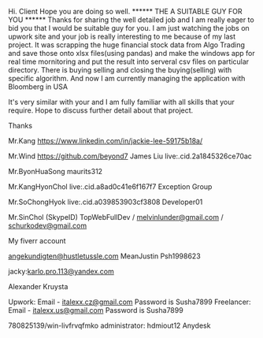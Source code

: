 Hi. Client Hope you are doing so well.
****** THE A SUITABLE GUY FOR YOU ******
Thanks for sharing the well detailed job and I am really eager to bid you that I would be suitable guy for you.
I am just watching the jobs on upwork site and your job is really interesting to me because of my last project. It was scrapping the huge financial stock data from Algo Trading and save those onto xlsx files(using pandas) and make the windows app for real time mornitoring and put the result into serveral csv files on particular directory.
There is buying selling and closing the buying(selling) with specific algorithm.
And now I am currently managing the application with Bloomberg in USA

It's very similar with your and I am fully familiar with all skills that your require.
Hope to discuss further detail about that project.

Thanks


Mr.Kang
https://www.linkedin.com/in/jackie-lee-59175b18a/

Mr.Wind
https://github.com/beyond7
James Liu
live:.cid.2a1845326ce70ac

Mr.ByonHuaSong
maurits312

Mr.KangHyonChol
live:.cid.a8ad0c41e6f167f7
Exception Group

Mr.SoChongHyok
live:.cid.a039853903cf3808
Developer01

Mr.SinChol
(SkypeID) TopWebFullDev / melvinlunder@gmail.com / schurkodev@gmail.com





My fiverr account

angekundigten@hustletussle.com
MeanJustin
Psh1998623


jacky:karlo.pro.113@yandex.com




Alexander Kruysta

Upwork: Email - italexx.cz@gmail.com Password is Susha7899
Freelancer: Email - italexx.us@gmail.com Password is Susha7899

780825139/win-livfrvqfmko
administrator: hdmiout12
Anydesk


